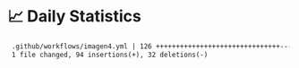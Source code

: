 # 📈 Daily Statistics

```diff
 .github/workflows/imagen4.yml | 126 +++++++++++++++++++++++++++++++-----------
 1 file changed, 94 insertions(+), 32 deletions(-)
```
